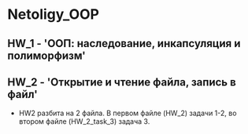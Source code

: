 # Netoligy_OOP

## HW_1 - 'ООП: наследование, инкапсуляция и полиморфизм'

## HW_2 - 'Открытие и чтение файла, запись в файл'
- HW2 разбита на 2 файла. В первом файле (HW_2) задачи 1-2, во втором файле (HW_2_task_3) задача 3. 